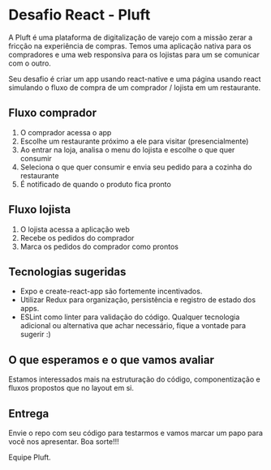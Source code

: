 # Desafio React - Pluft

A Pluft é uma plataforma de digitalização de varejo com a missão zerar a fricção na experiência de compras. Temos uma aplicação nativa para os compradores e uma web responsiva para os lojistas para um se comunicar com o outro.

Seu desafio é criar um app usando react-native e uma página usando react simulando o fluxo de compra de um comprador / lojista em um restaurante.

## Fluxo comprador

1. O comprador acessa o app
2. Escolhe um restaurante próximo a ele para visitar (presencialmente)
3. Ao entrar na loja, analisa o menu do lojista e escolhe o que quer consumir
4. Seleciona o que quer consumir e envia seu pedido para a cozinha do restaurante
5. É notificado de quando o produto fica pronto

## Fluxo lojista

1. O lojista acessa a aplicação web
2. Recebe os pedidos do comprador
3. Marca os pedidos do comprador como prontos

## Tecnologias sugeridas

- Expo e create-react-app são fortemente incentivados.
- Utilizar Redux para organização, persistência e registro de estado dos apps.
- ESLint como linter para validação do código.
Qualquer tecnologia adicional ou alternativa que achar necessário, fique a vontade para sugerir :)

## O que esperamos e o que vamos avaliar

Estamos interessados mais na estruturação do código, componentização e fluxos propostos que no layout em si.

## Entrega

Envie o repo com seu código para testarmos e vamos marcar um papo para você nos apresentar.
Boa sorte!!!

Equipe Pluft.
